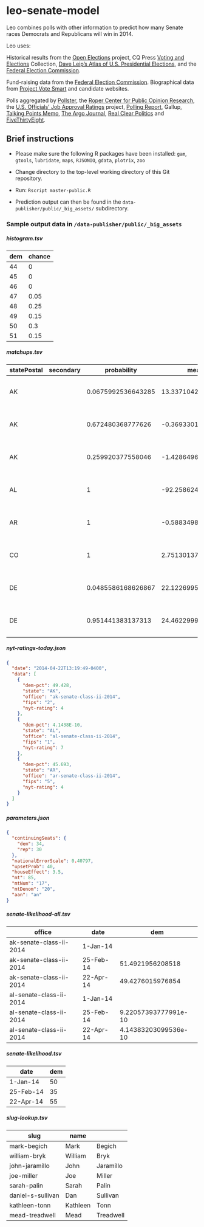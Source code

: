 leo-senate-model
================

Leo combines polls with other information to predict how many Senate races Democrats and Republicans will win in 2014.

Leo uses:

Historical results from the [Open Elections](http://openelections.github.io/) project, CQ Press [Voting and Elections](http://library.cqpress.com/elections/) Collection, [Dave Leip’s Atlas of U.S. Presidential Elections](http://uselectionatlas.org/), and the [Federal Election Commission](http://www.fec.gov/pubrec/electionresults.shtml). 

Fund-raising data from the [Federal Election Commission](http://www.fec.gov/finance/disclosure/candcmte_info.shtml). Biographical data from [Project Vote Smart](http://votesmart.org/) and candidate websites. 

Polls aggregated by [Pollster](http://elections.huffingtonpost.com/pollster/api), the [Roper Center for Public Opinion Research](http://www.ropercenter.uconn.edu/CFIDE/cf/action/home/index.cfm), the [U.S. Officials’ Job Approval Ratings](http://www.unc.edu/~beyle/jars.html) project, [Polling Report](http://www.pollingreport.com/), Gallup, [Talking Points Memo](http://polltracker.talkingpointsmemo.com/), [The Argo Journal](http://www.argojournal.com/"), [Real Clear Politics](http://www.realclearpolitics.com/epolls/other/generic_congressional_vote-2170.html) and [FiveThirtyEight](http://fivethirtyeight.com/).

Brief instructions
------------------

   * Please make sure the following R packages have been installed:
     `gam`, `gtools`, `lubridate`, `maps`, `RJSONIO`, `gdata`,
     `plotrix`, `zoo`

   * Change directory to the top-level working directory of this Git
     repository.

   * Run: `Rscript master-public.R`

   * Prediction output can then be found in the
     `data-publisher/public/_big_assets/` subdirectory.


### Sample output data in `/data-publisher/public/_big_assets`


##### histogram.tsv

| dem | chance |
|-----|--------|
|  44 |      0 |
|  45 |      0 |
|  46 |      0 |
|  47 |   0.05 |
|  48 |   0.25 |
|  49 |   0.15 |
|  50 |    0.3 |
|  51 |   0.15 |

##### matchups.tsv

| statePostal | secondary | probability | mean | scale | office | dem | rep |
|-------------|-----------|-------------|------|-------|--------|-----|-----|
|AK||0.0675992536643285|13.3371042222312|6.37706218633251|ak-senate-class-ii-2014|mark-begich|joe-miller
|AK||0.672480368777626|-0.369330147923164|6.40862522137136|ak-senate-class-ii-2014|mark-begich|daniel-s-sullivan
|AK||0.259920377558046|-1.42864965262853|6.43282051331378|ak-senate-class-ii-2014|mark-begich|mead-treadwell
|AL||1|-92.2586242817344|13.0668255800746|al-senate-class-ii-2014|NA|jeff-sessions
|AR||1|-0.588349828909989|5.43497477566511|ar-senate-class-ii-2014|mark-pryor|thomas-cotton-1
|CO||1|2.75130137738909|5.32999951709124|co-senate-class-ii-2014|mark-udall|cory-gardner
|DE||0.0485586168626867|22.1226995091985|12.2918575405219|de-senate-class-ii-2014|christopher-a-coons|tom-kovach
|DE||0.951441383137313|24.462299974418|12.2976359697371|de-senate-class-ii-2014|christopher-a-coons|christine-o'donnell

##### nyt-ratings-today.json

```json
{
  "date": "2014-04-22T13:19:49-0400",
  "data": [
    {
      "dem-pct": 49.428,
      "state": "AK",
      "office": "ak-senate-class-ii-2014",
      "fips": "2",
      "nyt-rating": 4
    },
    {
      "dem-pct": 4.1438E-10,
      "state": "AL",
      "office": "al-senate-class-ii-2014",
      "fips": "1",
      "nyt-rating": 7
    },
    {
      "dem-pct": 45.693,
      "state": "AR",
      "office": "ar-senate-class-ii-2014",
      "fips": "5",
      "nyt-rating": 4
    }
  ]
}
```


##### parameters.json

```json
{
  "continuingSeats": {
    "dem": 34,
    "rep": 30
  },
  "nationalErrorScale": 0.40797,
  "upsetProb": 40,
  "houseEffect": 3.5,
  "mt": 85,
  "mtNum": "17",
  "mtDenom": "20",
  "aan": "an"
}
```


##### senate-likelihood-all.tsv

| office | date | dem |
|--------|------|-----|
|ak-senate-class-ii-2014|1-Jan-14||57.0869004591178|
|ak-senate-class-ii-2014|25-Feb-14|51.4921956208518|
|ak-senate-class-ii-2014|22-Apr-14|49.4276015976854|
|al-senate-class-ii-2014|1-Jan-14||2.8079525308588e-09|
|al-senate-class-ii-2014|25-Feb-14|9.22057393777991e-10|
|al-senate-class-ii-2014|22-Apr-14|4.14383203099536e-10|

##### senate-likelihood.tsv
|    date   | dem |
|-----------|-----|
| 1-Jan-14  |  50 |
| 25-Feb-14 |  35 |
| 22-Apr-14 |  55 |


##### slug-lookup.tsv

|        slug       |   name   |           |
|-------------------|----------|-----------|
| mark-begich       | Mark     | Begich    |
| william-bryk      | William  | Bryk      |
| john-jaramillo    | John     | Jaramillo |
| joe-miller        | Joe      | Miller    |
| sarah-palin       | Sarah    | Palin     |
| daniel-s-sullivan | Dan      | Sullivan  |
| kathleen-tonn     | Kathleen | Tonn      |
| mead-treadwell    | Mead     | Treadwell |


